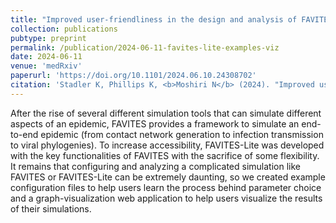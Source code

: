 ```yaml
---
title: "Improved user-friendliness in the design and analysis of FAVITES-Lite simulations"
collection: publications
pubtype: preprint
permalink: /publication/2024-06-11-favites-lite-examples-viz
date: 2024-06-11
venue: 'medRxiv'
paperurl: 'https://doi.org/10.1101/2024.06.10.24308702'
citation: 'Stadler K, Phillips K, <b>Moshiri N</b> (2024). "Improved user-friendliness in the design and analysis of FAVITES-Lite simulations." <i>medRxiv</i>. <a href="https://doi.org/10.1101/2024.06.10.24308702" target="_blank">doi:10.1101/2024.06.10.24308702</a>'
---
```

After the rise of several different simulation tools that can simulate different aspects of an epidemic, FAVITES provides a framework to simulate an end-to-end epidemic (from contact network generation to infection transmission to viral phylogenies). To increase accessibility, FAVITES-Lite was developed with the key functionalities of FAVITES with the sacrifice of some flexibility. It remains that configuring and analyzing a complicated simulation like FAVITES or FAVITES-Lite can be extremely daunting, so we created example configuration files to help users learn the process behind parameter choice and a graph-visualization web application to help users visualize the results of their simulations.

